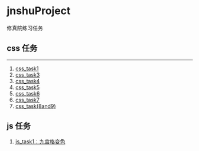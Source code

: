 # jnshuProject
修真院练习任务

## css 任务
***
1. [css_task1][1]
2. [css_task3][3]
3. [css_task4][4]
4. [css_task5][5]
5. [css_task6][6]
6. [css_task7][7]
7. [css_task(8and9)][8]

## js 任务
1. [js_task1：九宫格变色][js_1]

[1]: https://tail33.github.io/jnshuProject/css_task1/task1.html
[3]: https://tail33.github.io/jnshuProject/css_task3/task3.html
[4]: https://tail33.github.io/jnshuProject/css_task4/tesk4.html
[5]: https://tail33.github.io/jnshuProject/css_task5/tesk5.html
[6]: https://tail33.github.io/jnshuProject/css_task6/task6.html
[7]: https://tail33.github.io/jnshuProject/css_task7/index.html
[8]: https://tail33.github.io/jnshuProject/css_task(8and9)/index.html


[js_1]: https://tail33.github.io/jnshuProject/js_task1/index.html